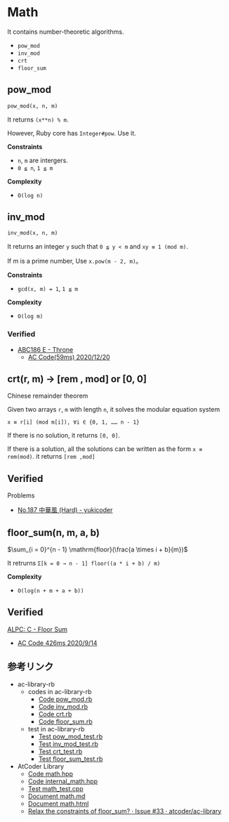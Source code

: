 # Math

It contains number-theoretic algorithms.

- `pow_mod`
- `inv_mod`
- `crt`
- `floor_sum`

## pow_mod

```ruby
pow_mod(x, n, m)
```

It returns `(x**n) % m`.

However, Ruby core has `Integer#pow`. Use it.

**Constraints**

- `n`, `m` are intergers.
- `0 ≦ n`, `1 ≦ m`

**Complexity**

- `O(log n)`

## inv_mod

```ruby
inv_mod(x, n, m)
```

It returns an integer `y` such that `0 ≦ y < m` and `xy ≡ 1 (mod m)`.

If m is a prime number, Use `x.pow(m - 2, m)`。

**Constraints**

- `gcd(x, m) = 1`, `1 ≦ m`

**Complexity**

- `O(log m)`

### Verified
- [ABC186 E - Throne](https://atcoder.jp/contests/abc186/tasks/abc186_e)
  - [AC Code(59ms) 2020/12/20](https://atcoder.jp/contests/abc186/submissions/18898186)

## crt(r, m) -> [rem , mod] or [0, 0]

Chinese remainder theorem


Given two arrays `r`, `m` with length `n`, it solves the modular equation system

`x ≡ r[i] (mod m[i]), ∀i ∈ {0, 1, …… n - 1}`

If there is no solution, it returns `[0, 0]`.

If there is a solution, all the solutions can be written as the form `x ≡ rem(mod)`. it returns `[rem ,mod]`


## Verified

Problems
- [No\.187 中華風 \(Hard\) - yukicoder](https://yukicoder.me/problems/no/187)

## floor_sum(n, m, a, b)

$\sum_{i = 0}^{n - 1} \mathrm{floor}(\frac{a \times i + b}{m})$

It retrurns `Σ[k = 0 → n - 1] floor((a * i + b) / m)`

**Complexity**

- `O(log(n + m + a + b))`

## Verified

[ALPC: C - Floor Sum](https://atcoder.jp/contests/practice2/tasks/practice2_c)
 - [AC Code 426ms 2020/9/14](https://atcoder.jp/contests/practice2/submissions/16735215)

## 参考リンク

- ac-library-rb
  - codes in ac-library-rb
    - [Code pow_mod.rb](https://github.com/universato/ac-library-rb/blob/main/lib/pow_mod.rb)
    - [Code inv_mod.rb](https://github.com/universato/ac-library-rb/blob/main/lib/inv_mod.rb)
    - [Code crt.rb](https://github.com/universato/ac-library-rb/blob/main/lib/crt.rb)
    - [Code floor_sum.rb](https://github.com/universato/ac-library-rb/blob/main/lib/floor_sum.rb)
  - test in ac-library-rb
    - [Test pow_mod_test.rb](https://github.com/universato/ac-library-rb/blob/main/test/pow_mod.rb)
    - [Test inv_mod_test.rb](https://github.com/universato/ac-library-rb/blob/main/test/inv_mod.rb)
    - [Test crt_test.rb](https://github.com/universato/ac-library-rb/blob/main/test/crt.rb)
    - [Test floor_sum_test.rb](https://github.com/universato/ac-library-rb/test/main/lib/floor_sum.rb)
- AtCoder Library
  - [Code math.hpp](https://github.com/atcoder/ac-library/blob/master/atcoder/math.hpp)
  - [Code internal_math.hpp](https://github.com/atcoder/ac-library/blob/master/atcoder/internal_math.hpp)
  - [Test math_test.cpp](https://github.com/atcoder/ac-library/blob/master/test/unittest/math_test.cpp)
  - [Document math.md](https://github.com/atcoder/ac-library/blob/master/document_ja/math.md)
  - [Document math.html](https://atcoder.github.io/ac-library/document_en/math.html)
  - [Relax the constraints of floor\_sum? · Issue \#33 · atcoder/ac-library](https://github.com/atcoder/ac-library/issues/33)
